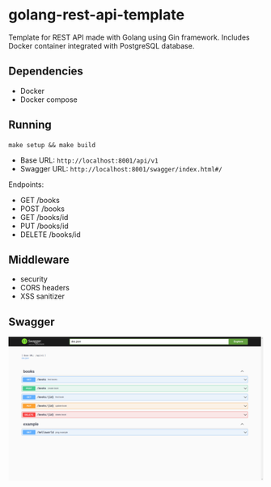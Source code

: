 # golang-rest-api-template
Template for REST API made with Golang using Gin framework. Includes Docker container integrated with PostgreSQL database.

## Dependencies

  - Docker
  - Docker compose

## Running

`make setup && make build`

 - Base URL: `http://localhost:8001/api/v1`
 - Swagger URL: `http://localhost:8001/swagger/index.html#/`

Endpoints:
 - GET /books
 - POST /books
 - GET /books/id
 - PUT /books/id
 - DELETE /books/id

 ## Middleware

  - security
  - CORS headers
  - XSS sanitizer

 ## Swagger

 ![screenshot](screenshot.png)